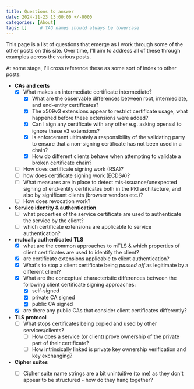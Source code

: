 ```yaml
---
title: Questions to answer
date: 2024-11-23 13:00:00 +/-0000
categories: [About]
tags: []     # TAG names should always be lowercase
---
```



This page is a list of questions that emerge as I work through some of the other posts on this site.  Over time, I'll aim to address all of these through examples across the various posts.

At some stage, I'll cross reference these as some sort of index to other posts:

- **CAs and certs**
  - [x] What makes an intermediate certificate intermediate?
    - [x] What are the observable differences between root, intermediate, and end-entity certificates?
    - [x] The x509v3 extensions appear to restrict certificate usage, what happened before these extensions were added?
    - [x] Can I sign any certificate with any other e.g. asking openssl to ignore these v3 extensions?
    - [x] Is enforcement ultimately a responsibility of the validating party to ensure that a non-signing certificate has not been used in a chain?
    - [x] How do different clients behave when attempting to validate a broken certificate chain?
  - [ ] How does certificate signing work (RSA)?
  - [ ] how does certificate signing work (ECDSA)?
  - [ ] What measures are in place to detect mis-issuance/unexpected signing of end-entity certificates both in the PKI architecture, and also by significant clients (browser vendors etc.)?
  - [ ] How does revocation work?

- **Service identity & authentication**
  - [ ] what properties of the service certificate are used to authenticate the service by the client?
  - [ ] which certificate extensions are applicable to service authentication?

- **mutually authenticated TLS**
  - [x] what are the common approaches to mTLS  & which properties of client certificates are used to identify the client?
  - [x] are certificate extensions applicable to client authentication?
  - [x] What's to stop a client certificate being *passed off* as legitimate by a different client?
  - [x] What are the conceptual characteristic differences between the following client certificate signing approaches:
      - [x] self-signed
      - [x] private CA signed
      - [x] public CA signed
  - [x] are there any public CAs that consider client certificates differently?

- **TLS protocol**
  - [ ] What stops certificates being copied and used by other services/clients?
    - [ ] How does a service (or client) prove ownership of the private part of their certificate?
    - [ ] How intrinsically linked is private key ownership verification and key exchanging?

- **Cipher suites**
  - [ ] Cipher suite name strings are a bit unintuitive (to me) as they don't appear to be structured - how do they hang together?

